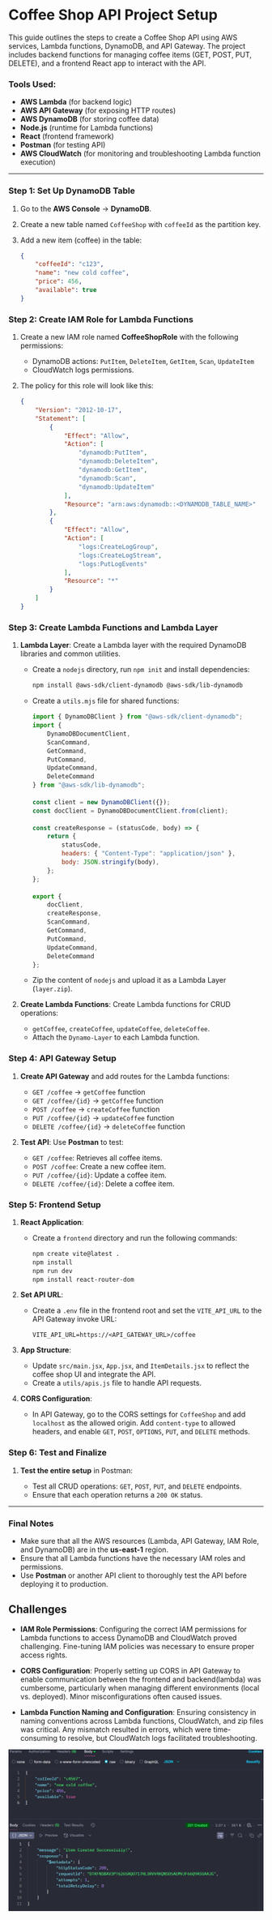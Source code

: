 
# Coffee Shop API Project Setup

This guide outlines the steps to create a Coffee Shop API using AWS services, Lambda functions, DynamoDB, and API Gateway. The project includes backend functions for managing coffee items (GET, POST, PUT, DELETE), and a frontend React app to interact with the API.

### Tools Used:

* **AWS Lambda** (for backend logic)
* **AWS API Gateway** (for exposing HTTP routes)
* **AWS DynamoDB** (for storing coffee data)
* **Node.js** (runtime for Lambda functions)
* **React** (frontend framework)
* **Postman** (for testing API)
* **AWS CloudWatch** (for monitoring and troubleshooting Lambda function execution)
---

### **Step 1: Set Up DynamoDB Table**

1. Go to the **AWS Console** → **DynamoDB**.
2. Create a new table named `CoffeeShop` with `coffeeId` as the partition key.
3. Add a new item (coffee) in the table:

   ```json
   {
       "coffeeId": "c123",
       "name": "new cold coffee",
       "price": 456,
       "available": true
   }
   ```

### **Step 2: Create IAM Role for Lambda Functions**

1. Create a new IAM role named **CoffeeShopRole** with the following permissions:

   * DynamoDB actions: `PutItem`, `DeleteItem`, `GetItem`, `Scan`, `UpdateItem`
   * CloudWatch logs permissions.
2. The policy for this role will look like this:

   ```json
   {
       "Version": "2012-10-17",
       "Statement": [
           {
               "Effect": "Allow",
               "Action": [
                   "dynamodb:PutItem",
                   "dynamodb:DeleteItem",
                   "dynamodb:GetItem",
                   "dynamodb:Scan",
                   "dynamodb:UpdateItem"
               ],
               "Resource": "arn:aws:dynamodb::<DYNAMODB_TABLE_NAME>"
           },
           {
               "Effect": "Allow",
               "Action": [
                   "logs:CreateLogGroup",
                   "logs:CreateLogStream",
                   "logs:PutLogEvents"
               ],
               "Resource": "*"
           }
       ]
   }
   ```

### **Step 3: Create Lambda Functions and Lambda Layer**

1. **Lambda Layer**: Create a Lambda layer with the required DynamoDB libraries and common utilities.

   * Create a `nodejs` directory, run `npm init` and install dependencies:

     ```bash
     npm install @aws-sdk/client-dynamodb @aws-sdk/lib-dynamodb
     ```
   * Create a `utils.mjs` file for shared functions:

     ```javascript
     import { DynamoDBClient } from "@aws-sdk/client-dynamodb";
     import {
         DynamoDBDocumentClient,
         ScanCommand,
         GetCommand,
         PutCommand,
         UpdateCommand,
         DeleteCommand
     } from "@aws-sdk/lib-dynamodb";

     const client = new DynamoDBClient({});
     const docClient = DynamoDBDocumentClient.from(client);

     const createResponse = (statusCode, body) => {
         return {
             statusCode,
             headers: { "Content-Type": "application/json" },
             body: JSON.stringify(body),
         };
     };

     export {
         docClient,
         createResponse,
         ScanCommand,
         GetCommand,
         PutCommand,
         UpdateCommand,
         DeleteCommand
     };
     ```
   * Zip the content of `nodejs` and upload it as a Lambda Layer (`layer.zip`).

2. **Create Lambda Functions**: Create Lambda functions for CRUD operations:

   * `getCoffee`, `createCoffee`, `updateCoffee`, `deleteCoffee`.
   * Attach the `Dynamo-Layer` to each Lambda function.

### **Step 4: API Gateway Setup**

1. **Create API Gateway** and add routes for the Lambda functions:

   * `GET /coffee` → `getCoffee` function
   * `GET /coffee/{id}` → `getCoffee` function
   * `POST /coffee` → `createCoffee` function
   * `PUT /coffee/{id}` → `updateCoffee` function
   * `DELETE /coffee/{id}` → `deleteCoffee` function

2. **Test API**: Use **Postman** to test:

   * `GET /coffee`: Retrieves all coffee items.
   * `POST /coffee`: Create a new coffee item.
   * `PUT /coffee/{id}`: Update a coffee item.
   * `DELETE /coffee/{id}`: Delete a coffee item.

### **Step 5: Frontend Setup**

1. **React Application**:

   * Create a `frontend` directory and run the following commands:

     ```bash
     npm create vite@latest .
     npm install
     npm run dev
     npm install react-router-dom
     ```

2. **Set API URL**:

   * Create a `.env` file in the frontend root and set the `VITE_API_URL` to the API Gateway invoke URL:

     ```env
     VITE_API_URL=https://<API_GATEWAY_URL>/coffee
     ```

3. **App Structure**:

   * Update `src/main.jsx`, `App.jsx`, and `ItemDetails.jsx` to reflect the coffee shop UI and integrate the API.
   * Create a `utils/apis.js` file to handle API requests.

4. **CORS Configuration**:

   * In API Gateway, go to the CORS settings for `CoffeeShop` and add `localhost` as the allowed origin. Add `content-type` to allowed headers, and enable `GET`, `POST`, `OPTIONS`, `PUT`, and `DELETE` methods.

### **Step 6: Test and Finalize**

1. **Test the entire setup** in Postman:

   * Test all CRUD operations: `GET`, `POST`, `PUT`, and `DELETE` endpoints.
   * Ensure that each operation returns a `200 OK` status.

---

### **Final Notes**

* Make sure that all the AWS resources (Lambda, API Gateway, IAM Role, and DynamoDB) are in the **us-east-1** region.
* Ensure that all Lambda functions have the necessary IAM roles and permissions.
* Use **Postman** or another API client to thoroughly test the API before deploying it to production.


## Challenges

* **IAM Role Permissions**: Configuring the correct IAM permissions for Lambda functions to access DynamoDB and CloudWatch proved challenging. Fine-tuning IAM policies was necessary to ensure proper access rights.

* **CORS Configuration**: Properly setting up CORS in API Gateway to enable communication between the frontend and backend(lambda) was cumbersome, particularly when managing different environments (local vs. deployed). Minor misconfigurations often caused issues.

* **Lambda Function Naming and Configuration**: Ensuring consistency in naming conventions across Lambda functions, CloudWatch, and zip files was critical. Any mismatch resulted in errors, which were time-consuming to resolve, but CloudWatch logs facilitated troubleshooting.



![alt text](image-1.png)